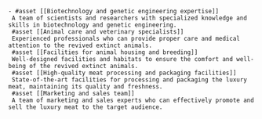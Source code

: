     - #asset [[Biotechnology and genetic engineering expertise]]
     A team of scientists and researchers with specialized knowledge and skills in biotechnology and genetic engineering.
     #asset [[Animal care and veterinary specialists]]
     Experienced professionals who can provide proper care and medical attention to the revived extinct animals.
     #asset [[Facilities for animal housing and breeding]]
     Well-designed facilities and habitats to ensure the comfort and well-being of the revived extinct animals.
     #asset [[High-quality meat processing and packaging facilities]]
     State-of-the-art facilities for processing and packaging the luxury meat, maintaining its quality and freshness.
     #asset [[Marketing and sales team]]
     A team of marketing and sales experts who can effectively promote and sell the luxury meat to the target audience.

